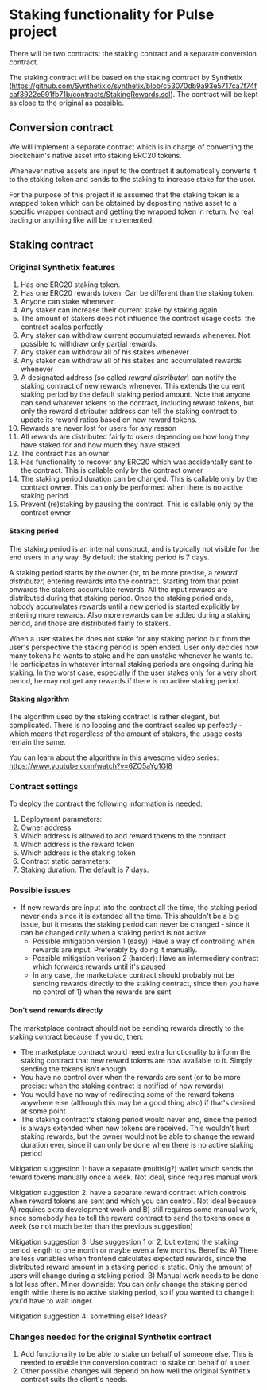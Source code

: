 # Staking functionality for Pulse project

There will be two contracts: the staking contract and a separate conversion contract.

The staking contract will be based on the staking contract by Synthetix (https://github.com/Synthetixio/synthetix/blob/c53070db9a93e5717ca7f74fcaf3922e991fb71b/contracts/StakingRewards.sol). The contract will be kept as close to the original as possible.

## Conversion contract

We will implement a separate contract which is in charge of converting the blockchain's native asset into staking ERC20 tokens.

Whenever native assets are input to the contract it automatically converts it to the staking token and sends to the staking to increase stake for the user.

For the purpose of this project it is assumed that the staking token is a wrapped token which can be obtained by depositing native asset to a specific wrapper contract and getting the wrapped token in return. No real trading or anything like will be implemented.

## Staking contract

### Original Synthetix features 

1. Has one ERC20 staking token.
1. Has one ERC20 rewards token. Can be different than the staking token.
1. Anyone can stake whenever.
1. Any staker can increase their current stake by staking again
1. The amount of stakers does not influence the contract usage costs: the contract scales perfectly
1. Any staker can withdraw current accumulated rewards whenever. Not possible to withdraw only partial rewards.
1. Any staker can withdraw all of his stakes whenever
1. Any staker can withdraw all of his stakes and accumulated rewards whenever
1. A designated address (so called *reward distributer*) can notify the staking contract of new rewards whenever. This extends the current staking period by the default staking period amount. Note that anyone can send whatever tokens to the contract, including reward tokens, but only the reward distributer address can tell the staking contract to update its reward ratios based on new reward tokens.
1. Rewards are never lost for users for any reason
1. All rewards are distributed fairly to users depending on how long they have staked for and how much they have staked
1. The contract has an owner
1. Has functionality to recover any ERC20 which was accidentally sent to the contract. This is callable only by the contract owner
1. The staking period duration can be changed. This is callable only by the contract owner. This can only be performed when there is no active staking period.
1. Prevent (re)staking by pausing the contract. This is callable only by the contract owner

#### Staking period

The staking period is an internal construct, and is typically not visible for the end users in any way. By default the staking period is 7 days.

A staking period starts by the owner (or, to be more precise, a *reward distributer*) entering rewards into the contract. Starting from that point onwards the stakers accumulate rewards. All the input rewards are distributed during that staking period. Once the staking period ends, nobody accumulates rewards until a new period is started explicitly by entering more rewards. Also more rewards can be added during a staking period, and those are distributed fairly to stakers.

When a user stakes he does not stake for any staking period but from the user's perspective the staking period is open ended. User only decides how many tokens he wants to stake and he can unstake whenever he wants to. He participates in whatever internal staking periods are ongoing during his staking. In the worst case, especially if the user stakes only for a very short period, he may not get any rewards if there is no active staking period.

#### Staking algorithm

The algorithm used by the staking contract is rather elegant, but complicated. There is no looping and the contract scales up perfectly - which means that regardless of the amount of stakers, the usage costs remain the same.

You can learn about the algorithm in this awesome video series: https://www.youtube.com/watch?v=6ZO5aYg1GI8 

### Contract settings

To deploy the contract the following information is needed:
1. Deployment parameters:
  1. Owner address
  1. Which address is allowed to add reward tokens to the contract
  1. Which address is the reward token
  1. Which address is the staking token
1. Contract static parameters:
  1. Staking duration. The default is 7 days. 

### Possible issues

- If new rewards are input into the contract all the time, the staking period never ends since it is extended all the time. This shouldn't be a big issue, but it means the staking period can never be changed - since it can be changed only when a staking period is not active.
  - Possible mitigation version 1 (easy): Have a way of controlling when rewards are input. Preferably by doing it manually.
  - Possible mitigation verison 2 (harder): Have an intermediary contract which forwards rewards until it's paused
  - In any case, the marketplace contract should probably not be sending rewards directly to the staking contract, since then you have no control of 1) when the rewards are sent

#### Don't send rewards directly

The marketplace contract should not be sending rewards directly to the staking contract because if you do, then:
- The marketplace contract would need extra functionality to inform the staking contract that new reward tokens are now available to it. Simply sending the tokens isn't enough
- You have no control over when the rewards are sent (or to be more precise: when the staking contract is notified of new rewards)
- You would have no way of redirecting some of the reward tokens anywhere else (although this may be a good thing also) if that's desired at some point
- The staking contract's staking period would never end, since the period is always extended when new tokens are received. This wouldn't hurt staking rewards, but the owner would not be able to change the reward duration ever, since it can only be done when there is no active staking period

Mitigation suggestion 1: have a separate (multisig?) wallet which sends the reward tokens manually once a week. Not ideal, since requires manual work

Mitigation suggestion 2: have a separate reward contract which controls when reward tokens are sent and which you can control. Not ideal because: A) requires extra development work and B) still requires some manual work, since somebody has to tell the reward contract to send the tokens once a week (so not much better than the previous suggestion)

Mitigation suggestion 3: Use suggestion 1 or 2, but extend the staking period length to one month or maybe even a few months. Benefits: A) There are less variables when frontend calculates expected rewards, since the distributed reward amount in a staking period is static. Only the amount of users will change during a staking period. B) Manual work needs to be done a lot less often. Minor downside: You can only change the staking period length while there is no active staking period, so if you wanted to change it you'd have to wait longer.
  
Mitigation suggestion 4: something else? Ideas?

### Changes needed for the original Synthetix contract

1. Add functionality to be able to stake on behalf of someone else. This is needed to enable the conversion contract to stake on behalf of a user.
1. Other possible changes will depend on how well the original Synthetix contract suits the client's needs.



